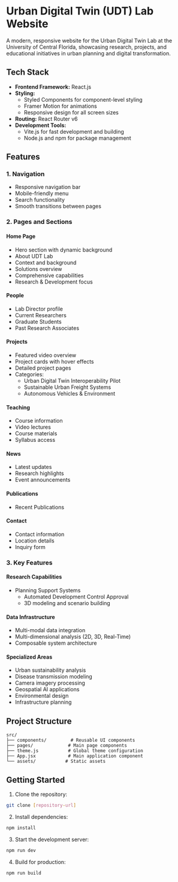 # Urban Digital Twin (UDT) Lab Website

A modern, responsive website for the Urban Digital Twin Lab at the University of Central Florida, showcasing research, projects, and educational initiatives in urban planning and digital transformation.

## Tech Stack

- **Frontend Framework:** React.js
- **Styling:**
  - Styled Components for component-level styling
  - Framer Motion for animations
  - Responsive design for all screen sizes
- **Routing:** React Router v6
- **Development Tools:**
  - Vite.js for fast development and building
  - Node.js and npm for package management

## Features

### 1. Navigation
- Responsive navigation bar
- Mobile-friendly menu
- Search functionality
- Smooth transitions between pages

### 2. Pages and Sections

#### Home Page
- Hero section with dynamic background
- About UDT Lab
- Context and background
- Solutions overview
- Comprehensive capabilities
- Research & Development focus

#### People
- Lab Director profile
- Current Researchers
- Graduate Students
- Past Research Associates

#### Projects
- Featured video overview
- Project cards with hover effects
- Detailed project pages
- Categories:
  - Urban Digital Twin Interoperability Pilot
  - Sustainable Urban Freight Systems
  - Autonomous Vehicles & Environment

#### Teaching
- Course information
- Video lectures
- Course materials
- Syllabus access

#### News
- Latest updates
- Research highlights
- Event announcements

#### Publications
- Recent Publications

#### Contact
- Contact information
- Location details
- Inquiry form

### 3. Key Features

#### Research Capabilities
- Planning Support Systems
  - Automated Development Control Approval
  - 3D modeling and scenario building
  
#### Data Infrastructure
- Multi-modal data integration
- Multi-dimensional analysis (2D, 3D, Real-Time)
- Composable system architecture

#### Specialized Areas
- Urban sustainability analysis
- Disease transmission modeling
- Camera imagery processing
- Geospatial AI applications
- Environmental design
- Infrastructure planning

## Project Structure

```
src/
├── components/         # Reusable UI components
├── pages/             # Main page components
├── theme.js           # Global theme configuration
├── App.jsx            # Main application component
└── assets/           # Static assets
```

## Getting Started

1. Clone the repository:
```bash
git clone [repository-url]
```

2. Install dependencies:
```bash
npm install
```

3. Start the development server:
```bash
npm run dev
```

4. Build for production:
```bash
npm run build
```
